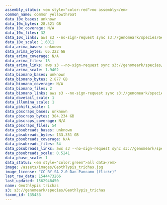```yaml
---
assembly_status: <em style="color:red">no assembly</em>
common_name: common yellowthroat
data_10x_bases: unknown
data_10x_bytes: 28.521 GB
data_10x_coverage: N/A
data_10x_files: 32
data_10x_links: aws s3 --no-sign-request sync s3://genomeark/species/Geothlypis_trichas/bGeoTri1/genomic_data/10x/ .<br>
data_10x_scale: 1.6011
data_arima_bases: unknown
data_arima_bytes: 65.322 GB
data_arima_coverage: N/A
data_arima_files: 18
data_arima_links: aws s3 --no-sign-request sync s3://genomeark/species/Geothlypis_trichas/bGeoTri1/genomic_data/arima/ .<br>
data_arima_scale: 1.9402
data_bionano_bases: unknown
data_bionano_bytes: 2.877 GB
data_bionano_coverage: N/A
data_bionano_files: 2
data_bionano_links: aws s3 --no-sign-request sync s3://genomeark/species/Geothlypis_trichas/bGeoTri1/genomic_data/bionano/ .<br>
data_dovetail_scale: 1
data_illumina_scale: 1
data_pbhifi_scale: 1
data_pbscraps_bases: unknown
data_pbscraps_bytes: 384.234 GB
data_pbscraps_coverage: N/A
data_pbscraps_files: 54
data_pbsubreads_bases: unknown
data_pbsubreads_bytes: 133.351 GB
data_pbsubreads_coverage: N/A
data_pbsubreads_files: 54
data_pbsubreads_links: aws s3 --no-sign-request sync s3://genomeark/species/Geothlypis_trichas/bGeoTri1/genomic_data/pacbio/ . --exclude "*scraps.bam* --exclude "*ccs.bam*"<br>
data_pbsubreads_scale: 0.5241
data_phase_scale: 1
data_status: <em style="color:green">all data</em>
image: /assets/images/Geothlypis_trichas.jpg
image_license: "CC BY-SA 2.0 Dan Pancamo (flickr)"
last_raw_data: 1544473266
last_updated: 1562948450
name: Geothlypis trichas
s3: s3://genomeark/species/Geothlypis_trichas
taxon_id: 135433
---
```

